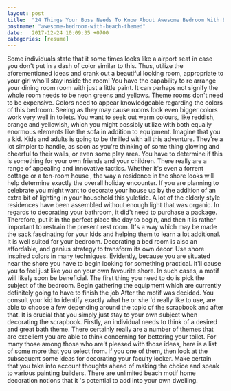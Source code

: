 ```yaml
---
layout: post
title:  "24 Things Your Boss Needs To Know About Awesome Bedroom With Beach Themed"
postname: "awesome-bedroom-with-beach-themed"
date:   2017-12-24 10:09:35 +0700
categories: [resume]
---
```

Some individuals state that it some times looks like a airport seat in case you don't put in a dash of color similar to this. Thus, utilize the aforementioned ideas and crank out a beautiful looking room, appropriate to your girl who'll stay inside the room! You have the capability to re arrange your dining room room with just a little paint. It can perhaps not signify the whole room needs to be neon greens and yellows. Theme rooms don't need to be expensive. Colors need to appear knowledgeable regarding the colors of this bedroom. Seeing as they may cause rooms look even bigger colors work very well in toilets. You want to seek out warm colours, like reddish, orange and yellowish, which you might possibly utilize with both equally enormous elements like the sofa in addition to equipment. Imagine that you a kid. Kids and adults is going to be thrilled with all this adventure. They're a lot simpler to handle, as soon as you're thinking of some thing glowing and cheerful to their walls, or even some play area. You have to determine if this is something for your own friends and your children. There really are a range of appealing and innovative tactics. Whether it's even a forrent cottage or a ten-room house , the way a residence in the shore looks will help determine exactly the overall holiday encounter. If you are planning to celebrate you might want to decorate your house up by the addition of an extra bit of lighting in your household this yuletide. A lot of the elderly style residences have been assembled without enough light that was organic. In regards to decorating your bathroom, it did't need to purchase a package. Therefore, put it in the perfect place the day to begin, and then it is rather important to restrain the present rest room. It's a way which may be made the sack fascinating for your kids and helping them to learn a lot additional. It is well suited for your bedroom. Decorating a bed room is also an affordable, and genius strategy to transform its own decor. Use shore inspired colors in many techniques. Evidently, because you are situated near the shore you have to begin looking for something practical. It'll cause you to feel just like you on your own favourite shore. In such cases, a motif will likely soon be beneficial. The first thing you need to do is pick the subject of the bedroom. Begin gathering the equipment which are currently definitely going to have to finish the job After the motif was decided. You consult your kid to identify exactly what he or she 'd really like to use, are able to choose a few depending around the topic of the scrapbook and after that. It is crucial that you simply just stay to your own subject when decorating the scrapbook. Firstly, an individual needs to think of a desired and great bath theme. There certainly really are a number of themes that are excellent you are able to think concerning for bettering your toilet. For many those among those who are't pleased with those ideas, here is a list of some more that you select from. If you one of them, then look at the subsequent some ideas for decorating your faculty locker. Make certain that you take into account thoughts ahead of making the choice and speak to various painting builders. There are unlimited beach motif home decoration notions that it 's potential to add into your own dwelling.
